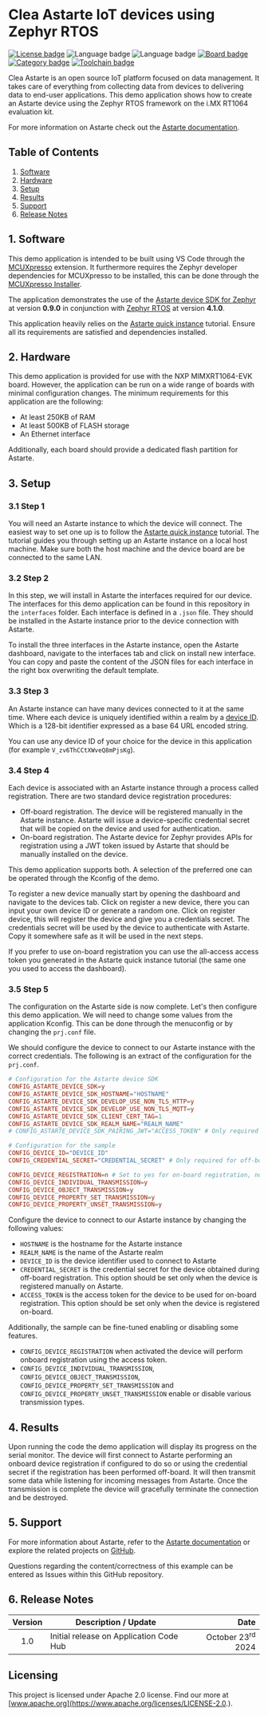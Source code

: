 <!--
Copyright 2024 SECO Mind Srl

SPDX-License-Identifier: Apache-2.0
-->

# Clea Astarte IoT devices using Zephyr RTOS

[![License badge](https://img.shields.io/badge/License-Apache%202.0-red)](https://www.apache.org/licenses/LICENSE-2.0.txt)
![Language badge](https://img.shields.io/badge/Language-C-yellow)
![Language badge](https://img.shields.io/badge/Language-C++-yellow)
[![Board badge](https://img.shields.io/badge/Board-EVK&ndash;MIMXRT1064-blue)](https://www.nxp.com/pip/MIMXRT1064-EVK)
[![Category badge](https://img.shields.io/badge/Category-CLOUD%20CONNECTED%20DEVICES-yellowgreen)](https://mcuxpresso.nxp.com/appcodehub?search=cloud%20connected%20devices)
[![Toolchain badge](https://img.shields.io/badge/Toolchain-VS%20CODE-orange)](https://github.com/nxp-mcuxpresso/vscode-for-mcux/wiki)

Clea Astarte is an open source IoT platform focused on data management. It takes care of everything
from collecting data from devices to delivering data to end-user applications.
This demo application shows how to create an Astarte device using the Zephyr RTOS framework on
the i.MX RT1064 evaluation kit.

For more information on Astarte check out the
[Astarte documentation](https://docs.astarte-platform.org/).

## Table of Contents
1. [Software](#step1)
2. [Hardware](#step2)
3. [Setup](#step3)
4. [Results](#step4)
5. [Support](#step5)
6. [Release Notes](#step6)

## 1. Software<a name="step1"></a>

This demo application is intended to be built using VS Code through the
[MCUXpresso](https://www.nxp.com/design/design-center/software/embedded-software/mcuxpresso-for-visual-studio-code:MCUXPRESSO-VSC)
extension. It furthermore requires the Zephyr developer dependencies for MCUXpresso to be
installed, this can be done through the
[MCUXpresso Installer](https://github.com/nxp-mcuxpresso/vscode-for-mcux/wiki/Dependency-Installation).

The application demonstrates the use of the
[Astarte device SDK for Zephyr](https://github.com/astarte-platform/astarte-device-sdk-zephyr) at
version **0.9.0** in conjunction with [Zephyr RTOS](https://github.com/zephyrproject-rtos/zephyr) at
version **4.1.0**.

This application heavily relies on the
[Astarte quick instance](https://docs.astarte-platform.org/device-sdks/common/astarte_quick_instance.html)
tutorial. Ensure all its requirements are satisfied and dependencies installed.

## 2. Hardware<a name="step2"></a>

This demo application is provided for use with the NXP MIMXRT1064-EVK board.
However, the application can be run on a wide range of boards with minimal configuration changes.
The minimum requirements for this application are the following:
- At least 250KB of RAM
- At least 500KB of FLASH storage
- An Ethernet interface

Additionally, each board should provide a dedicated flash partition for Astarte.

## 3. Setup<a name="step3"></a>

### 3.1 Step 1

You will need an Astarte instance to which the device will connect.
The easiest way to set one up is to follow the
[Astarte quick instance](https://docs.astarte-platform.org/device-sdks/common/astarte_quick_instance.html)
tutorial.
The tutorial guides you through setting up an Astarte instance on a local host machine. Make sure
both the host machine and the device board are be connected to the same LAN.

### 3.2 Step 2

In this step, we will install in Astarte the interfaces required for our device.
The interfaces for this demo application can be found in this repository in the `interfaces` folder.
Each interface is defined in a `.json` file. They should be installed in the Astarte instance prior
to the device connection with Astarte.

To install the three interfaces in the Astarte instance, open the Astarte dashboard, navigate to the
interfaces tab and click on install new interface.
You can copy and paste the content of the JSON files for each interface in the right box overwriting
the default template.

### 3.3 Step 3

An Astarte instance can have many devices connected to it at the same time. Where each device is
uniquely identified within a realm by a
[device ID](https://docs.astarte-platform.org/astarte/latest/010-design_principles.html#device-id).
Which is a 128-bit identifier expressed as a base 64 URL encoded string.

You can use any device ID of your choice for the device in this application
(for example `V_zv6ThCCtXWveQ8mPjsKg`).

### 3.4 Step 4

Each device is associated with an Astarte instance through a process called registration.
There are two standard device registration procedures:
- Off-board registration. The device will be registered manually in the Astarte instance.
  Astarte will issue a device-specific credential secret that will be copied on the device and used
  for authentication.
- On-board registration. The Astarte device for Zephyr provides APIs for registration using a JWT
  token issued by Astarte that should be manually installed on the device.

This demo application supports both. A selection of the preferred one can be operated through the
Kconfig of the demo.

To register a new device manually start by opening the dashboard and navigate to the devices tab.
Click on register a new device, there you can input your own device ID or generate a random one.
Click on register device, this will register the device and give you a credentials secret.
The credentials secret will be used by the device to authenticate with Astarte.
Copy it somewhere safe as it will be used in the next steps.

If you prefer to use on-board registration you can use the all-access access token you generated
in the Astarte quick instance tutorial (the same one you used to access the dashboard).

### 3.5 Step 5

The configuration on the Astarte side is now complete. Let's then configure this demo application.
We will need to change some values from the application Kconfig. This can be done through the
menuconfig or by changing the `prj.conf` file.

We should configure the device to connect to our Astarte instance with the correct credentials.
The following is an extract of the configuration for the `prj.conf`.
```conf
# Configuration for the Astarte device SDK
CONFIG_ASTARTE_DEVICE_SDK=y
CONFIG_ASTARTE_DEVICE_SDK_HOSTNAME="HOSTNAME"
CONFIG_ASTARTE_DEVICE_SDK_DEVELOP_USE_NON_TLS_HTTP=y
CONFIG_ASTARTE_DEVICE_SDK_DEVELOP_USE_NON_TLS_MQTT=y
CONFIG_ASTARTE_DEVICE_SDK_CLIENT_CERT_TAG=1
CONFIG_ASTARTE_DEVICE_SDK_REALM_NAME="REALM_NAME"
# CONFIG_ASTARTE_DEVICE_SDK_PAIRING_JWT="ACCESS_TOKEN" # Only required using on-board registration

# Configuration for the sample
CONFIG_DEVICE_ID="DEVICE_ID"
CONFIG_CREDENTIAL_SECRET="CREDENTIAL_SECRET" # Only required for off-board registration

CONFIG_DEVICE_REGISTRATION=n # Set to yes for on-board registration, no otherwise
CONFIG_DEVICE_INDIVIDUAL_TRANSMISSION=y
CONFIG_DEVICE_OBJECT_TRANSMISSION=y
CONFIG_DEVICE_PROPERTY_SET_TRANSMISSION=y
CONFIG_DEVICE_PROPERTY_UNSET_TRANSMISSION=y
```

Configure the device to connect to our Astarte instance by changing the following values:
- `HOSTNAME` is the hostname for the Astarte instance
- `REALM_NAME` is the name of the Astarte realm
- `DEVICE_ID` is the device identifier used to connect to Astarte
- `CREDENTIAL_SECRET` is the credential secret for the device obtained during off-board
  registration. This option should be set only when the device is registered manually on Astarte.
- `ACCESS_TOKEN` is the access token for the device to be used for on-board registration. This
  option should be set only when the device is registered on-board.

Additionally, the sample can be fine-tuned enabling or disabling some features.
- `CONFIG_DEVICE_REGISTRATION` when activated the device will perform onboard registration using
  the access token.
- `CONFIG_DEVICE_INDIVIDUAL_TRANSMISSION`, `CONFIG_DEVICE_OBJECT_TRANSMISSION`,
  `CONFIG_DEVICE_PROPERTY_SET_TRANSMISSION` and `CONFIG_DEVICE_PROPERTY_UNSET_TRANSMISSION` enable
  or disable various transmission types.

## 4. Results<a name="step4"></a>

Upon running the code the demo application will display its progress on the serial monitor.
The device will first connect to Astarte performing an onboard device registration if configured
to do so or using the credential secret if the registration has been performed off-board.
It will then transmit some data while listening for incoming messages from Astarte.
Once the transmission is complete the device will gracefully terminate the connection and be
destroyed.

## 5. Support<a name="step5"></a>

For more information about Astarte, refer to the
[Astarte documentation](https://docs.astarte-platform.org/) or explore the related projects on
[GitHub](https://github.com/astarte-platform).

Questions regarding the content/correctness of this example can be entered as Issues within this
GitHub repository.

## 6. Release Notes<a name="step6"></a>
| Version | Description / Update                           | Date                        |
|:-------:|------------------------------------------------|----------------------------:|
| 1.0     | Initial release on Application Code Hub        | October 23<sup>rd</sup> 2024 |

## Licensing

This project is licensed under Apache 2.0 license. Find our more at
[www.apache.org](https://www.apache.org/licenses/LICENSE-2.0.).
